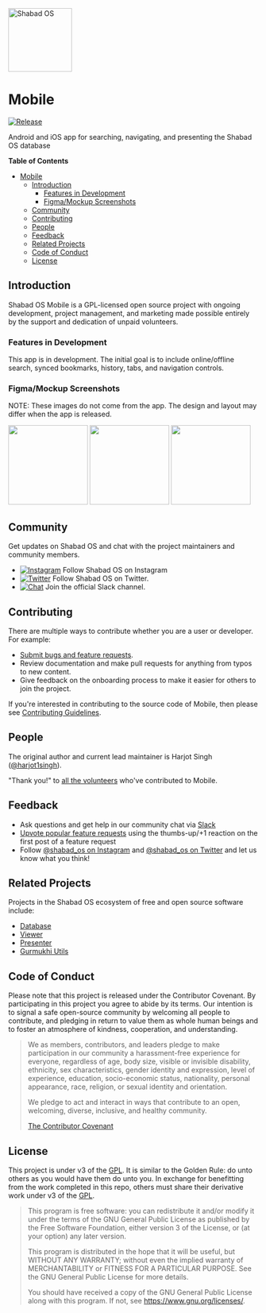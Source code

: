 <img src="https://raw.githubusercontent.com/shabados/presenter/dev/resources/icon.png" width="128" alt="Shabad OS">

# Mobile

[![Release][release-image]][release-url]

Android and iOS app for searching, navigating, and presenting the Shabad OS database

**Table of Contents**

- [Mobile](#mobile)
  - [Introduction](#introduction)
    - [Features in Development](#features-in-development)
    - [Figma/Mockup Screenshots](#figmamockup-screenshots)
  - [Community](#community)
  - [Contributing](#contributing)
  - [People](#people)
  - [Feedback](#feedback)
  - [Related Projects](#related-projects)
  - [Code of Conduct](#code-of-conduct)
  - [License](#license)

## Introduction

Shabad OS Mobile is a GPL-licensed open source project with ongoing development, project management, and marketing made possible entirely by the support and dedication of unpaid volunteers.

### Features in Development

This app is in development. The initial goal is to include online/offline search, synced bookmarks, history, tabs, and navigation controls.

### Figma/Mockup Screenshots

NOTE: These images do not come from the app. The design and layout may differ when the app is released.

<img src="docs/readme-new-tab.png" width="160">
<img src="docs/readme-search-results.png" width="160">
<img src="docs/readme-tab-with-single-line-menu-open.png" width="160">

## Community

Get updates on Shabad OS and chat with the project maintainers and community members.

- [![Instagram][instagram-image]][instagram-url] Follow Shabad OS on Instagram
- [![Twitter][twitter-image]][twitter-url] Follow Shabad OS on Twitter.
- [![Chat][chat-image]][chat-url] Join the official Slack channel.

## Contributing

There are multiple ways to contribute whether you are a user or developer. For example:

- [Submit bugs and feature requests][new-issue-url].
- Review documentation and make pull requests for anything from typos to new content.
- Give feedback on the onboarding process to make it easier for others to join the project.

If you're interested in contributing to the source code of Mobile, then please see [Contributing Guidelines](CONTRIBUTING.md).

## People

The original author and current lead maintainer is Harjot Singh ([@harjot1singh](https://github.com/harjot1singh)).

"Thank you!" to [all the volunteers][contributor-url] who've contributed to Mobile.

## Feedback

- Ask questions and get help in our community chat via [Slack][chat-url]
- [Upvote popular feature requests][upvote-tracker-url] using the thumbs-up/+1 reaction on the first post of a feature request
- Follow [@shabad_os on Instagram](instagram-url) and [@shabad_os on Twitter](twitter-url) and let us know what you think!

## Related Projects

Projects in the Shabad OS ecosystem of free and open source software include:

- [Database](https://github.com/shabados/database)
- [Viewer](https://github.com/shabados/viewer)
- [Presenter](https://github.com/shabados/presenter)
- [Gurmukhi Utils](https://github.com/shabados/gurmukhi-utils)

## Code of Conduct

Please note that this project is released under the Contributor Covenant. By participating in this project you agree to abide by its terms. Our intention is to signal a safe open-source community by welcoming all people to contribute, and pledging in return to value them as whole human beings and to foster an atmosphere of kindness, cooperation, and understanding.

> We as members, contributors, and leaders pledge to make participation in our community a harassment-free experience for everyone, regardless of age, body size, visible or invisible disability, ethnicity, sex characteristics, gender identity and expression, level of experience, education, socio-economic status, nationality, personal appearance, race, religion, or sexual identity and orientation.
>
> We pledge to act and interact in ways that contribute to an open, welcoming, diverse, inclusive, and healthy community.
>
> [The Contributor Covenant][contributor-covenant-url]

## License

This project is under v3 of the [GPL](LICENSE.md). It is similar to the Golden Rule: do unto others as you would have them do unto you. In exchange for benefitting from the work completed in this repo, others must share their derivative work under v3 of the [GPL](LICENSE.md).

> This program is free software: you can redistribute it and/or modify it under the terms of the GNU General Public License as published by the Free Software Foundation, either version 3 of the License, or (at your option) any later version.
>
> This program is distributed in the hope that it will be useful, but WITHOUT ANY WARRANTY; without even the implied warranty of MERCHANTABILITY or FITNESS FOR A PARTICULAR PURPOSE. See the GNU General Public License for more details.
>
> You should have received a copy of the GNU General Public License along with this program. If not, see <https://www.gnu.org/licenses/>.

[release-image]: https://img.shields.io/github/v/release/ShabadOS/mobile?style=for-the-badge&label=Release
[release-url]: https://github.com/shabados/mobile/releases/latest
[instagram-image]: https://img.shields.io/badge/Instagram-%40shabad__os-C13584.svg?logo=instagram&logoColor=white
[instagram-url]: https://www.instagram.com/shabad_os/
[twitter-image]: https://img.shields.io/badge/Twitter-%40shabad__os-1DA1F2.svg?logo=twitter&logoColor=white
[twitter-url]: https://www.twitter.com/shabad_os/
[chat-image]: https://img.shields.io/badge/Chat-Public%20Slack%20Channels-1264a3.svg?logo=slack
[chat-url]: https://chat.shabados.com
[new-issue-url]: https://github.com/shabados/mobile/issues/new/choose
[contributor-url]: https://github.com/shabados/mobile/graphs/contributors
[upvote-tracker-url]: https://github.com/shabados/mobile/issues?q=is%3Aopen+is%3Aissue+label%3A%22Type%3A+Feature%2FEnhancement%22+sort%3Areactions-%2B1-desc
[contributor-covenant-url]: https://www.contributor-covenant.org/version/2/0/code_of_conduct/
